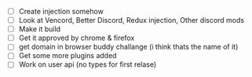 - [ ] Create injection somehow
- [ ] Look at Vencord, Better Discord, Redux injection, Other discord mods
- [ ] Make it build
- [ ] Get it approved by chrome & firefox
- [ ] get domain in browser buddy challange (i think thats the name of it)
- [ ] Get some more plugins added
- [ ] Work on user api (no types for first relase)